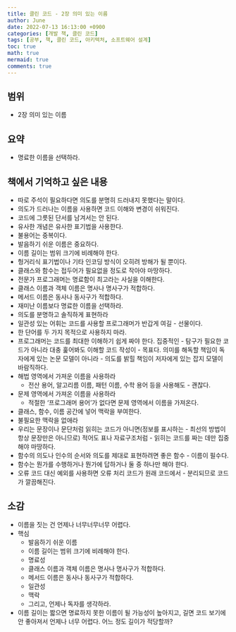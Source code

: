 ```yaml
---
title: 클린 코드 - 2장 의미 있는 이름
author: June
date: 2022-07-13 16:13:00 +0900
categories: [개발 책, 클린 코드]
tags: [공부, 책, 클린 코드, 아키텍처, 소프트웨어 설계]
toc: true
math: true
mermaid: true
comments: true
---
```

## 범위

- 2장 의미 있는 이름

## 요약

- 명료한 이름을 선택하라.

## 책에서 기억하고 싶은 내용

- 따로 주석이 필요하다면 의도를 분명히 드러내지 못했다는 말이다.
- 의도가 드러나는 이름을 사용하면 코드 이해와 변경이 쉬워진다.
- 코드에 그릇된 단서를 남겨서는 안 된다.
- 유사한 개념은 유사한 표기법을 사용한다.
- 불용어는 중복이다.
- 발음하기 쉬운 이름은 중요하다.
- 이름 길이는 범위 크기에 비례해야 한다.
- 헝거리식 표기법이나 기타 인코딩 방식이 오히려 방해가 될 뿐이다.
- 클래스와 함수는 접두어가 필요없을 정도로 작아야 마땅하다.
- 전문가 프로그래머는 명료함이 최고라는 사실을 이해한다.
- 클래스 이름과 객체 이름은 명사나 명사구가 적합하다.
- 메서드 이름은 동사나 동사구가 적합하다.
- 재미난 이름보다 명료한 이름을 선택하라.
- 의도를 분명하고 솔직하게 표현하라
- 일관성 있는 어휘는 코드를 사용할 프로그래머가 반갑게 여길 - 선물이다.
- 한 단어를 두 가지 목적으로 사용하지 마라.
- 프로그래머는 코드를 최대한 이해하기 쉽게 짜야 한다. 집중적인 - 탐구가 필요한 코드가 아니라 대충 훑어봐도 이해할 코드 작성이 - 목표다. 의미를 해독할 책임이 독자에게 있는 논문 모델이 아니라 - 의도를 밝힐 책임이 저자에게 있는 잡지 모델이 바람직하다.
- 해법 영역에서 가져운 이름을 사용하라
  - 전산 용어, 알고리름 이름, 패턴 이름, 수학 용어 등을 사용해도 - 괜찮다.
- 문제 영역에서 가져온 이름을 사용하라
  - 적절한 ‘프로그래머 용어’가 없다면 문제 영역에서 이름을 가져온다.
- 클래스, 함수, 이름 공간에 넣어 맥락을 부여한다.
- 불필요한 맥락을 없애라
- 우리는 문장이나 문단처럼 읽히는 코드가 아니면(정보를 표시하는 - 최선의 방법이 항상 문장만은 아니므로) 적어도 표나 자료구조처럼 - 읽히는 코드를 짜는 데만 집중해야 마땅하다.
- 함수의 의도나 인수의 순서와 의도를 제대로 표현하려면 좋은 함수 - 이름이 필수다.
- 함수는 뭔가를 수행하거나 뭔가에 답하거나 둘 중 하나만 해야 한다.
- 오류 코드 대신 예외를 사용하면 오류 처리 코드가 원래 코드에서 - 분리되므로 코드가 깔끔해진다.

## 소감

- 이름을 짓는 건 언제나 너무너무너무 어렵다.
- 핵심
  - 발음하기 쉬운 이름
  - 이름 길이는 범위 크기에 비례해야 한다.
  - 명료성
  - 클래스 이름과 객체 이름은 명사나 명사구가 적합하다.
  - 메서드 이름은 동사나 동사구가 적합하다.
  - 일관성
  - 맥락
  - 그리고, 언제나 독자를 생각하라.
- 이름 길이는 짧으면 명료하지 못한 이름이 될 가능성이 높아지고, 길면 코드 보기에 안 좋아져서 언제나 너무 어렵다. 어느 정도 길이가 적당할까?